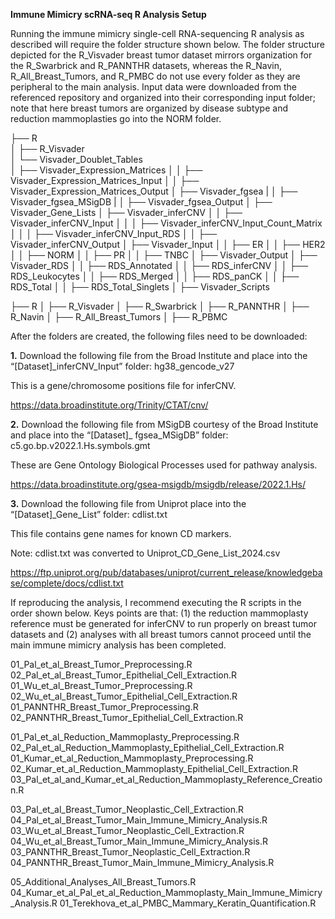 **Immune Mimicry scRNA-seq R Analysis Setup**

Running the immune mimicry single-cell RNA-sequencing R analysis as described will require the folder structure shown below. The folder structure depicted for the R_Visvader breast tumor dataset mirrors organization for the R_Swarbrick and R_PANNTHR datasets, whereas the R_Navin, R_All_Breast_Tumors, and R_PMBC do not use every folder as they are peripheral to the main analysis. Input data were downloaded from the referenced repository and organized into their corresponding input folder; note that here breast tumors are organized by disease subtype and reduction mammoplasties go into the NORM folder.  

├── R \
│   ├── R_Visvader \
│   └── Visvader_Doublet_Tables \
│   ├── Visvader_Expression_Matrices
│   │   ├── Visvader_Expression_Matrices_Input
│   │   ├── Visvader_Expression_Matrices_Output
│   ├── Visvader_fgsea
|   │   ├── Visvader_fgsea_MSigDB
|   │   ├── Visvader_fgsea_Output
│   ├── Visvader_Gene_Lists
│   ├── Visvader_inferCNV
│   │   ├── Visvader_inferCNV_Input
│   │   │   ├── Visvader_inferCNV_Input_Count_Matrix
│   │   │   ├── Visvader_inferCNV_Input_RDS
│   │   ├── Visvader_inferCNV_Output
│   ├── Visvader_Input
│   │   ├── ER
│   │   ├── HER2
│   │   ├── NORM
│   │   ├── PR
│   │   ├── TNBC
│   ├── Visvader_Output
│   ├── Visvader_RDS
│   │   ├── RDS_Annotated
│   │   ├── RDS_inferCNV
│   │   ├── RDS_Leukocytes
│   │   ├── RDS_Merged
│   │   ├── RDS_panCK
│   │   ├── RDS_Total
│   │   ├── RDS_Total_Singlets
│   ├── Visvader_Scripts

├── R
│   ├── R_Visvader
│   ├── R_Swarbrick
│   ├── R_PANNTHR
│   ├── R_Navin
│   ├── R_All_Breast_Tumors
│   ├── R_PBMC

After the folders are created, the following files need to be downloaded:

**1.**	Download the following file from the Broad Institute and place into the “[Dataset]_inferCNV_Input” folder: hg38_gencode_v27

This is a gene/chromosome positions file for inferCNV.

https://data.broadinstitute.org/Trinity/CTAT/cnv/

**2.**	Download the following file from MSigDB courtesy of the Broad Institute and place into the “[Dataset]_ fgsea_MSigDB” folder: c5.go.bp.v2022.1.Hs.symbols.gmt

These are Gene Ontology Biological Processes used for pathway analysis.

https://data.broadinstitute.org/gsea-msigdb/msigdb/release/2022.1.Hs/

**3.**	Download the following file from Uniprot place into the “[Dataset]_Gene_List” folder: cdlist.txt

This file contains gene names for known CD markers.

Note: cdlist.txt was converted to Uniprot_CD_Gene_List_2024.csv

https://ftp.uniprot.org/pub/databases/uniprot/current_release/knowledgebase/complete/docs/cdlist.txt

If reproducing the analysis, I recommend executing the R scripts in the order shown below. Keys points are that: (1) the reduction mammoplasty reference must be generated for inferCNV to run properly on breast tumor datasets and (2) analyses with all breast tumors cannot proceed until the main immune mimicry analysis has been completed. 

01_Pal_et_al_Breast_Tumor_Preprocessing.R
02_Pal_et_al_Breast_Tumor_Epithelial_Cell_Extraction.R
01_Wu_et_al_Breast_Tumor_Preprocessing.R
02_Wu_et_al_Breast_Tumor_Epithelial_Cell_Extraction.R
01_PANNTHR_Breast_Tumor_Preprocessing.R
02_PANNTHR_Breast_Tumor_Epithelial_Cell_Extraction.R

01_Pal_et_al_Reduction_Mammoplasty_Preprocessing.R
02_Pal_et_al_Reduction_Mammoplasty_Epithelial_Cell_Extraction.R
01_Kumar_et_al_Reduction_Mammoplasty_Preprocessing.R
02_Kumar_et_al_Reduction_Mammoplasty_Epithelial_Cell_Extraction.R
03_Pal_et_al_and_Kumar_et_al_Reduction_Mammoplasty_Reference_Creation.R

03_Pal_et_al_Breast_Tumor_Neoplastic_Cell_Extraction.R
04_Pal_et_al_Breast_Tumor_Main_Immune_Mimicry_Analysis.R
03_Wu_et_al_Breast_Tumor_Neoplastic_Cell_Extraction.R
04_Wu_et_al_Breast_Tumor_Main_Immune_Mimicry_Analysis.R
03_PANNTHR_Breast_Tumor_Neoplastic_Cell_Extraction.R
04_PANNTHR_Breast_Tumor_Main_Immune_Mimicry_Analysis.R

05_Additional_Analyses_All_Breast_Tumors.R
04_Kumar_et_al_Pal_et_al_Reduction_Mammoplasty_Main_Immune_Mimicry_Analysis.R
01_Terekhova_et_al_PMBC_Mammary_Keratin_Quantification.R
